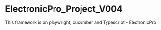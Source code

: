 # ElectronicPro_Project_V004
This framework is on playwright, cucumber and Typescript - ElectronicPro
